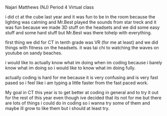 Najari Matthews (NJ) 
Period 4 
Virtual class 

i did ct at the cube last year and it was fun to be in the room because the lighting was calming and Mr.Best played the sounds from star treck and it was fun because we made 3D stuff on the headsets and we did some easy stuff and some hard stuff but Mr.Best was there tohelp with everything. 

first thing we did for CT in tenth grade was VR (for me at least) and we did things with fitness on the headsets. it was tai chi to watching the waves on youtube on sandy beaches. 

i would like to actually know what im doing when im coding because i barely know what im doing so i would like to know what im doing fully. 

actually coding is hard for me because it is very confusing and is very fast pased so i feel like i am typing a little faster from the fast paced work. 

My goal in CT this year is to get better at coding in general and to try it out for the rest of this year even though ive decided that its not for me but there are lots of things i could do in coding so i wanna try some of them and maybe ill grow to like them but i should at least try. 
